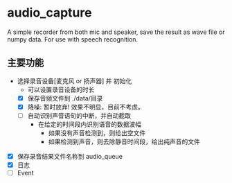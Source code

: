 # audio_capture

A simple recorder from both mic and speaker, save the result as wave file or numpy data. For use with speech recognition.

## 主要功能

- 选择录音设备[麦克风 or 扬声器] 并 初始化
  - 可以设置录音设备的时长
  - [x] 保存音频文件到 ./data/目录
  - [x] 降噪: 暂时放弃! 效果不明显，目前不考虑。
  - [ ] 自动识别声音语句的中断，并自动截取
    - 在给定的时间段内识别语音的数据波幅
      - 如果没有声音检测到，则给出空文件
      - 如果检测到声音，则去除静音时间段，给出纯声音的文件

- [x] 保存录音结果文件名称到 audio_queue
- [x] 日志
- [ ] Event
